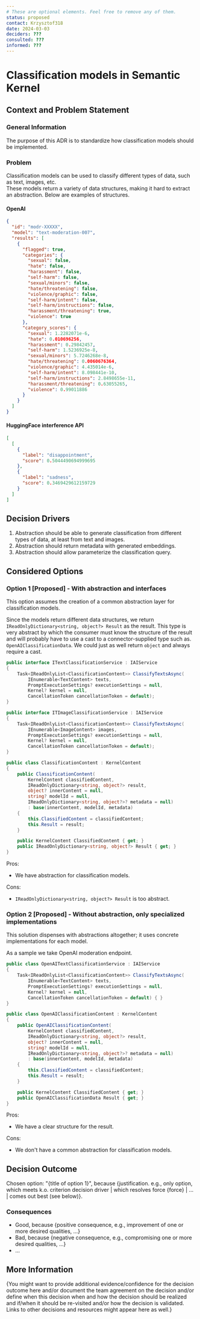 ```yaml
---
# These are optional elements. Feel free to remove any of them.
status: proposed
contact: Krzysztof318
date: 2024-03-03
deciders: ???
consulted: ???
informed: ???
---
```


# Classification models in Semantic Kernel

## Context and Problem Statement

### General Information

The purpose of this ADR is to standardize how classification models should be implemented.

### Problem

Classification models can be used to classify different types of data, such as text, images, etc.\
These models return a variety of data structures, making it hard to extract an abstraction. Below are examples of structures.

#### OpenAI

```json
{
  "id": "modr-XXXXX",
  "model": "text-moderation-007",
  "results": [
    {
      "flagged": true,
      "categories": {
        "sexual": false,
        "hate": false,
        "harassment": false,
        "self-harm": false,
        "sexual/minors": false,
        "hate/threatening": false,
        "violence/graphic": false,
        "self-harm/intent": false,
        "self-harm/instructions": false,
        "harassment/threatening": true,
        "violence": true
      },
      "category_scores": {
        "sexual": 1.2282071e-6,
        "hate": 0.010696256,
        "harassment": 0.29842457,
        "self-harm": 1.5236925e-8,
        "sexual/minors": 5.7246268e-8,
        "hate/threatening": 0.0060676364,
        "violence/graphic": 4.435014e-6,
        "self-harm/intent": 8.098441e-10,
        "self-harm/instructions": 2.8498655e-11,
        "harassment/threatening": 0.63055265,
        "violence": 0.99011886
      }
    }
  ]
}
```

#### HuggingFace interference API

```json
[
  [
    {
      "label": "disappointment",
      "score": 0.5044490694999695
    },
    {
      "label": "sadness",
      "score": 0.3469429612159729
    }
  ]
]
```

## Decision Drivers

1. Abstraction should be able to generate classification from different types of data, at least from text and images.
2. Abstraction should return metadata with generated embeddings.
3. Abstraction should allow parameterize the classification query.

## Considered Options

### Option 1 [Proposed] - With abstraction and interfaces

This option assumes the creation of a common abstraction layer for classification models.

Since the models return different data structures, we return `IReadOnlyDictionary<string, object?> Result` as the result.
This type is very abstract by which the consumer must know the structure of the result
and will probably have to use a cast to a connector-supplied type such as. `OpenAIClassificationData`.
We could just as well return `object` and always require a cast.

```csharp
public interface ITextClassificationService : IAIService
{
    Task<IReadOnlyList<ClassificationContent>> ClassifyTextsAsync(
        IEnumerable<TextContent> texts,
        PromptExecutionSettings? executionSettings = null,
        Kernel? kernel = null,
        CancellationToken cancellationToken = default);
}

public interface ITImageClassificationService : IAIService
{
    Task<IReadOnlyList<ClassificationContent>> ClassifyTextsAsync(
        IEnumerable<ImageContent> images,
        PromptExecutionSettings? executionSettings = null,
        Kernel? kernel = null,
        CancellationToken cancellationToken = default);
}

public class ClassificationContent : KernelContent
{
    public ClassificationContent(
        KernelContent classifiedContent,
        IReadOnlyDictionary<string, object?> result,
        object? innerContent = null,
        string? modelId = null,
        IReadOnlyDictionary<string, object?>? metadata = null)
        : base(innerContent, modelId, metadata)
    {
        this.ClassifiedContent = classifiedContent;
        this.Result = result;
    }

    public KernelContent ClassifiedContent { get; }
    public IReadOnlyDictionary<string, object?> Result { get; }
}
```

Pros:
- We have abstraction for classification models.

Cons:
- `IReadOnlyDictionary<string, object?> Result` is too abstract.

### Option 2 [Proposed] - Without abstraction, only specialized implementations

This solution dispenses with abstractions altogether; it uses concrete implementations for each model.

As a sample we take OpenAI moderation endpoint.
```csharp
public class OpenAITextClassificationService : IAIService
{
    Task<IReadOnlyList<ClassificationContent>> ClassifyTextsAsync(
        IEnumerable<TextContent> texts,
        PromptExecutionSettings? executionSettings = null,
        Kernel? kernel = null,
        CancellationToken cancellationToken = default) { }
}

public class OpenAIClassificationContent : KernelContent
{
    public OpenAIClassificationContent(
        KernelContent classifiedContent,
        IReadOnlyDictionary<string, object?> result,
        object? innerContent = null,
        string? modelId = null,
        IReadOnlyDictionary<string, object?>? metadata = null)
        : base(innerContent, modelId, metadata)
    {
        this.ClassifiedContent = classifiedContent;
        this.Result = result;
    }

    public KernelContent ClassifiedContent { get; }
    public OpenAIClassificationData Result { get; }
}
```
Pros:
- We have a clear structure for the result.

Cons:
- We don't have a common abstraction for classification models.

## Decision Outcome

Chosen option: "{title of option 1}", because
{justification. e.g., only option, which meets k.o. criterion decision driver | which resolves force {force} | … | comes
out best (see below)}.

<!-- This is an optional element. Feel free to remove. -->

### Consequences

- Good, because {positive consequence, e.g., improvement of one or more desired qualities, …}
- Bad, because {negative consequence, e.g., compromising one or more desired qualities, …}
- … <!-- numbers of consequences can vary -->

<!-- This is an optional element. Feel free to remove. -->

## More Information

{You might want to provide additional evidence/confidence for the decision outcome here and/or
document the team agreement on the decision and/or
define when this decision when and how the decision should be realized and if/when it should be re-visited and/or
how the decision is validated.
Links to other decisions and resources might appear here as well.}
